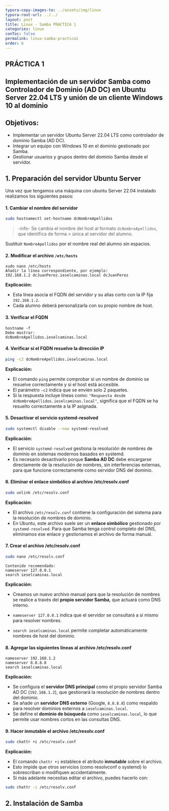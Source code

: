 ```yaml
---
typora-copy-images-to: ../assets/img/linux
typora-root-url: ../../
layout: post
title: Linux - Samba PRACTICA 1
categories: linux
conToc: false
permalink: linux-samba-practica1
order: 6
---
```


## PRÁCTICA 1

##  Implementación de un servidor Samba como Controlador de Dominio (AD DC) en Ubuntu Server 22.04 LTS y unión de un cliente Windows 10 al dominio



## Objetivos:

- Implementar un servidor Ubuntu Server 22.04 LTS como controlador de dominio Samba (AD DC).
- Integrar un equipo con Windows 10 en el dominio gestionado por Samba.
- Gestionar usuarios y grupos dentro del dominio Samba desde el servidor.

## 1. Preparación del servidor Ubuntu Server

Una vez que tengamos una máquina con ubuntu Server 22.04 instalado realizamos los siguientes pasos: 



#### 1. Cambiar el nombre del servidor

```bash
sudo hostnamectl set-hostname dcNombreApellidos
```

> -info-
> Se cambia el nombre del host al formato `dcNombreApellidos`, que identifica de forma > única al servidor del alumno.

Sustituir `NombreApellidos` por el nombre real del alumno sin espacios.

#### 2. Modificar el archivo `/etc/hosts`

```
sudo nano /etc/hosts
Añadir la línea correspondiente, por ejemplo:
192.168.1.2 dcJuanPerez.ieselcaminas.local dcJuanPerez
```

**Explicación:**

- Esta línea asocia el FQDN del servidor y su alias corto con la IP fija `192.168.1.2`.
- Cada alumno deberá personalizarla con su propio nombre de host.

#### 3. Verificar el FQDN

```
hostname -f
Debe mostrar:
dcNombreApellidos.ieselcaminas.local
```



#### 4. Verificar si el FQDN resuelve la dirección IP

```bash
ping -c2 dcNombreApellidos.ieselcaminas.local
```



**Explicación:**

- El comando `ping` permite comprobar si un nombre de dominio se resuelve correctamente y si el host está accesible.
- El parámetro `-c2` indica que se envíen solo 2 paquetes.
- Si la respuesta incluye líneas como:
   `"Respuesta desde dcNombreApellidos.ieselcaminas.local"`,
   significa que el FQDN se ha resuelto correctamente a la IP asignada.

#### 5. Desactivar el servicio systemd-resolved

```bash
sudo systemctl disable --now systemd-resolved
```

**Explicación:**

- El servicio `systemd-resolved` gestiona la resolución de nombres de dominio en sistemas modernos basados en systemd.
- Es necesario desactivarlo porque **Samba AD DC** debe encargarse directamente de la resolución de nombres, sin interferencias externas, para que funcione correctamente como servidor DNS del dominio.



#### 6. Eliminar el enlace simbólico al archivo /etc/resolv.conf

```bash
sudo unlink /etc/resolv.conf
```



**Explicación:**

- El archivo `/etc/resolv.conf` contiene la configuración del sistema para la resolución de nombres de dominio.
- En Ubuntu, este archivo suele ser un **enlace simbólico** gestionado por `systemd-resolved`.
   Para que Samba tenga control completo del DNS, eliminamos ese enlace y gestionamos el archivo de forma manual.

#### 7. Crear el archivo /etc/resolv.conf

```bash
sudo nano /etc/resolv.conf
```

```
Contenido recomendado:
nameserver 127.0.0.1
search ieselcaminas.local
```



**Explicación:**

- Creamos un nuevo archivo manual para que la resolución de nombres se realice a través del **propio servidor Samba**, que actuará como DNS interno.

- `nameserver 127.0.0.1` indica que el servidor se consultará a sí mismo para resolver nombres.

- `search ieselcaminas.local` permite completar automáticamente nombres de host del dominio.

  

#### 8. Agregar las siguientes líneas al archivo /etc/resolv.conf

```
nameserver 192.168.1.2
nameserver 8.8.8.8
search ieselcaminas.local
```



**Explicación:**

- Se configura el **servidor DNS principal** como el propio servidor Samba AD DC (`192.168.1.2`), que gestionará la resolución de nombres dentro del dominio.
- Se añade un **servidor DNS externo** (Google, `8.8.8.8`) como respaldo para resolver dominios externos a `ieselcaminas.local`.
- Se define el **dominio de búsqueda** como `ieselcaminas.local`, lo que permite usar nombres cortos en las consultas DNS.



#### 9. Hacer inmutable el archivo /etc/resolv.conf

```bash
sudo chattr +i /etc/resolv.conf
```

**Explicación:**

- El comando `chattr +i` establece el atributo **inmutable** sobre el archivo.
- Esto impide que otros servicios (como resolvconf o systemd) lo sobrescriban o modifiquen accidentalmente.
- Si más adelante necesitas editar el archivo, puedes hacerlo con:

```bash
sudo chattr -i /etc/resolv.conf
```



##  2. Instalación de Samba



> 
